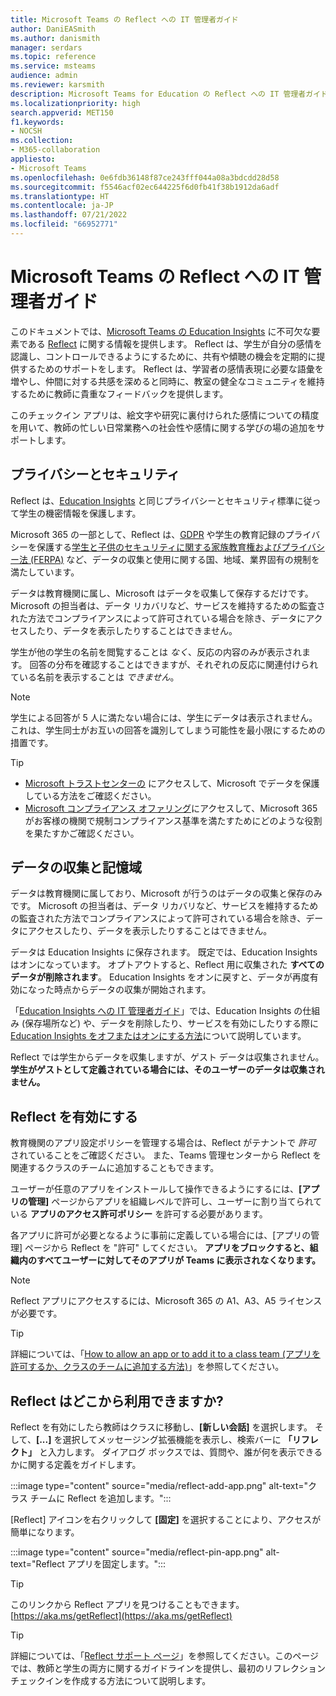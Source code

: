 ```yaml
---
title: Microsoft Teams の Reflect への IT 管理者ガイド
author: DaniEASmith
ms.author: danismith
manager: serdars
ms.topic: reference
ms.service: msteams
audience: admin
ms.reviewer: karsmith
description: Microsoft Teams for Education の Reflect への IT 管理者ガイドです。
ms.localizationpriority: high
search.appverid: MET150
f1.keywords:
- NOCSH
ms.collection:
- M365-collaboration
appliesto:
- Microsoft Teams
ms.openlocfilehash: 0e6fdb36148f87ce243fff044a08a3bdcdd28d58
ms.sourcegitcommit: f5546acf02ec644225f6d0fb41f38b1912da6adf
ms.translationtype: HT
ms.contentlocale: ja-JP
ms.lasthandoff: 07/21/2022
ms.locfileid: "66952771"
---
```

# <a name="it-admin-guide-to-reflect-in-microsoft-teams"></a>Microsoft Teams の Reflect への IT 管理者ガイド

このドキュメントでは、[Microsoft Teams の Education Insights](class-insights.md) に不可欠な要素である [Reflect](https://aka.ms/reflect) に関する情報を提供します。 Reflect は、学生が自分の感情を認識し、コントロールできるようにするために、共有や傾聴の機会を定期的に提供するためのサポートをします。 Reflect は、学習者の感情表現に必要な語彙を増やし、仲間に対する共感を深めると同時に、教室の健全なコミュニティを維持するために教師に貴重なフィードバックを提供します。

このチェックイン アプリは、絵文字や研究に裏付けられた感情についての精度を用いて、教師の忙しい日常業務への社会性や感情に関する学びの場の追加をサポートします。

## <a name="privacy-and-security"></a>プライバシーとセキュリティ

Reflect は、[Education Insights](class-insights.md) と同じプライバシーとセキュリティ標準に従って学生の機密情報を保護します。

Microsoft 365 の一部として、Reflect は、[GDPR](/compliance/regulatory/gdpr) や学生の教育記録のプライバシーを保護する[学生と子供のセキュリティに関する家族教育権およびプライバシー法 (FERPA)](/compliance/regulatory/offering-ferpa) など、データの収集と使用に関する国、地域、業界固有の規制を満たしています。

データは教育機関に属し、Microsoft はデータを収集して保存するだけです。 Microsoft の担当者は、データ リカバリなど、サービスを維持するための監査された方法でコンプライアンスによって許可されている場合を除き、データにアクセスしたり、データを表示したりすることはできません。

学生が他の学生の名前を閲覧することは *なく*、反応の内容のみが表示されます。 回答の分布を確認することはできますが、それぞれの反応に関連付けられている名前を表示することは *できません*。

> [!NOTE]
> 学生による回答が 5 人に満たない場合には、学生にデータは表示されません。 これは、学生同士がお互いの回答を識別してしまう可能性を最小限にするための措置です。

> [!TIP]
> * [Microsoft トラストセンターの](https://www.microsoft.com/trust-center) にアクセスして、Microsoft でデータを保護している方法をご確認ください。
> * [Microsoft コンプライアンス オファリング](/compliance/regulatory/offering-home)にアクセスして、Microsoft 365 がお客様の機関で規制コンプライアンス基準を満たすためにどのような役割を果たすかご確認ください。

## <a name="data-collection-and-storage"></a>データの収集と記憶域
データは教育機関に属しており、Microsoft が行うのはデータの収集と保存のみです。 Microsoft の担当者は、データ リカバリなど、サービスを維持するための監査された方法でコンプライアンスによって許可されている場合を除き、データにアクセスしたり、データを表示したりすることはできません。

データは Education Insights に保存されます。 既定では、Education Insights はオンになっています。 オプトアウトすると、Reflect 用に収集された **すべてのデータが削除されます**。 Education Insights をオンに戻すと、データが再度有効になった時点からデータの収集が開始されます。

「[Education Insights への IT 管理者ガイド](class-insights.md)」では、Education Insights の仕組み (保存場所など) や、データを削除したり、サービスを有効にしたりする際に [Education Insights をオフまたはオンにする方法](class-insights.md#turn-on-and-off-insights)について説明しています。

Reflect では学生からデータを収集しますが、ゲスト データは収集されません。 **学生がゲストとして定義されている場合には、そのユーザーのデータは収集されません。**

## <a name="enable-reflect"></a>Reflect を有効にする
教育機関のアプリ設定ポリシーを管理する場合は、Reflect がテナントで *許可* されていることをご確認ください。 また、Teams 管理センターから Reflect を関連するクラスのチームに追加することもできます。

ユーザーが任意のアプリをインストールして操作できるようにするには、**[アプリの管理]** ページからアプリを組織レベルで許可し、ユーザーに割り当てられている **アプリのアクセス許可ポリシー** を許可する必要があります。

各アプリに許可が必要となるように事前に定義している場合には、[アプリの管理] ページから Reflect を "許可" してください。 **アプリをブロックすると、組織内のすべてユーザーに対してそのアプリが Teams に表示されなくなります。**

> [!NOTE]
> Reflect アプリにアクセスするには、Microsoft 365 の A1、A3、A5 ライセンスが必要です。

> [!TIP]
> 詳細については、「[How to allow an app or to add it to a class team (アプリを許可するか、クラスのチームに追加する方法)](manage-apps.md#allow-and-block-apps)」を参照してください。

## <a name="where-do-educators-find-reflect"></a>Reflect はどこから利用できますか?
Reflect を有効にしたら教師はクラスに移動し、**[新しい会話]** を選択します。 そして、**[...]** を選択してメッセージング拡張機能を表示し、検索バーに **「リフレクト」** と入力します。 ダイアログ ボックスでは、質問や、誰が何を表示できるかに関する定義をガイドします。

:::image type="content" source="media/reflect-add-app.png" alt-text="クラス チームに Reflect を追加します。":::

[Reflect] アイコンを右クリックして **[固定]** を選択することにより、アクセスが簡単になります。

:::image type="content" source="media/reflect-pin-app.png" alt-text="Reflect アプリを固定します。":::

> [!TIP]
> このリンクから Reflect アプリを見つけることもできます。[https://aka.ms/getReflect](https://aka.ms/getReflect)

> [!TIP]
> 詳細については、「[Reflect サポート ページ](https://support.microsoft.com/topic/e9198f62-7860-4532-821f-53ef14afa79a)」を参照してください。このページでは、教師と学生の両方に関するガイドラインを提供し、最初のリフレクション チェックインを作成する方法について説明します。
